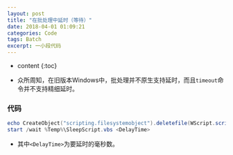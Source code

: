 ```yaml
---
layout: post
title: "在批处理中延时（等待）"
date: 2018-04-01 01:09:21
categories: Code
tags: Batch
excerpt: 一小段代码
---
```


* content
{:toc}

* 众所周知，在旧版本Windows中，批处理并不原生支持延时，而且`timeout`命令并不支持精细延时。 

### 代码

```powershell
echo CreateObject("scripting.filesystemobject").deletefile(WScript.scriptfullname)>%Temp%\SleepScript.vbs&&echo WScript.sleep WScript.Arguments(0)>>%Temp%\SleepScript.vbs
start /wait %Temp%\SleepScript.vbs <DelayTime>
```

* 其中`<DelayTime>`为要延时的毫秒数。